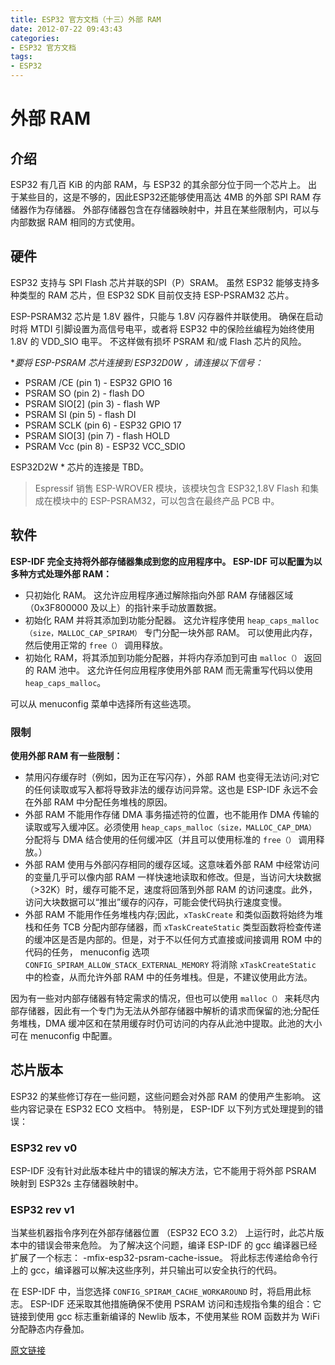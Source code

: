 ```yaml
---
title: ESP32 官方文档（十三）外部 RAM
date: 2012-07-22 09:43:43
categories:
- ESP32 官方文档
tags:
- ESP32
---
```


# 外部 RAM

## 介绍

ESP32 有几百 KiB 的内部 RAM，与 ESP32 的其余部分位于同一个芯片上。 出于某些目的，这是不够的，因此ESP32还能够使用高达 4MB 的外部 SPI RAM 存储器作为存储器。 外部存储器包含在存储器映射中，并且在某些限制内，可以与内部数据 RAM 相同的方式使用。

## 硬件

ESP32 支持与 SPI Flash 芯片并联的SPI（P）SRAM。 虽然 ESP32 能够支持多种类型的 RAM 芯片，但 ESP32 SDK 目前仅支持 ESP-PSRAM32 芯片。

ESP-PSRAM32 芯片是 1.8V 器件，只能与 1.8V 闪存器件并联使用。 确保在启动时将 MTDI 引脚设置为高信号电平，或者将 ESP32 中的保险丝编程为始终使用 1.8V 的 VDD_SIO 电平。 不这样做有损坏 PSRAM 和/或 Flash 芯片的风险。

**要将 ESP-PSRAM 芯片连接到 ESP32D0W *，请连接以下信号：**

 - PSRAM /CE (pin 1) - ESP32 GPIO 16
 - PSRAM SO (pin 2) - flash DO
 - PSRAM SIO[2] (pin 3) - flash WP
 - PSRAM SI (pin 5) - flash DI
 - PSRAM SCLK (pin 6) - ESP32 GPIO 17
 - PSRAM SIO[3] (pin 7) - flash HOLD
 - PSRAM Vcc (pin 8) - ESP32 VCC_SDIO

ESP32D2W * 芯片的连接是 TBD。

> Espressif 销售 ESP-WROVER 模块，该模块包含 ESP32,1.8V Flash 和集成在模块中的 ESP-PSRAM32，可以包含在最终产品 PCB 中。

## 软件

**ESP-IDF 完全支持将外部存储器集成到您的应用程序中。 ESP-IDF 可以配置为以多种方式处理外部 RAM：**

 - 只初始化 RAM。 这允许应用程序通过解除指向外部 RAM 存储器区域（0x3F800000 及以上）的指针来手动放置数据。
 - 初始化 RAM 并将其添加到功能分配器。 这允许程序使用 `heap_caps_malloc（size，MALLOC_CAP_SPIRAM）` 专门分配一块外部 RAM。 可以使用此内存，然后使用正常的 `free（）` 调用释放。
 - 初始化 RAM，将其添加到功能分配器，并将内存添加到可由 `malloc（）` 返回的 RAM 池中。 这允许任何应用程序使用外部 RAM 而无需重写代码以使用 `heap_caps_malloc`。

可以从 menuconfig 菜单中选择所有这些选项。

### 限制

**使用外部 RAM 有一些限制：**

 - 禁用闪存缓存时（例如，因为正在写闪存），外部 RAM 也变得无法访问;对它的任何读取或写入都将导致非法的缓存访问异常。这也是 ESP-IDF 永远不会在外部 RAM 中分配任务堆栈的原因。
 - 外部 RAM 不能用作存储 DMA 事务描述符的位置，也不能用作 DMA 传输的读取或写入缓冲区。必须使用 `heap_caps_malloc（size，MALLOC_CAP_DMA）` 分配将与 DMA 结合使用的任何缓冲区（并且可以使用标准的 `free（）` 调用释放。）
 - 外部 RAM 使用与外部闪存相同的缓存区域。这意味着外部 RAM 中经常访问的变量几乎可以像内部 RAM 一样快速地读取和修改。但是，当访问大块数据（>32K）时，缓存可能不足，速度将回落到外部 RAM 的访问速度。此外，访问大块数据可以“推出”缓存的闪存，可能会使代码执行速度变慢。
 - 外部 RAM 不能用作任务堆栈内存;因此，`xTaskCreate` 和类似函数将始终为堆栈和任务 TCB 分配内部存储器，而 `xTaskCreateStatic` 类型函数将检查传递的缓冲区是否是内部的。但是，对于不以任何方式直接或间接调用 ROM 中的代码的任务， menuconfig 选项 `CONFIG_SPIRAM_ALLOW_STACK_EXTERNAL_MEMORY` 将消除 `xTaskCreateStatic` 中的检查，从而允许外部 RAM 中的任务堆栈。但是，不建议使用此方法。

因为有一些对内部存储器有特定需求的情况，但也可以使用 `malloc（）` 来耗尽内部存储器，因此有一个专门为无法从外部存储器中解析的请求而保留的池;分配任务堆栈，DMA 缓冲区和在禁用缓存时仍可访问的内存从此池中提取。此池的大小可在 menuconfig 中配置。

## 芯片版本

ESP32 的某些修订存在一些问题，这些问题会对外部 RAM 的使用产生影响。 这些内容记录在 ESP32 ECO 文档中。 特别是， ESP-IDF 以下列方式处理提到的错误：

### ESP32 rev v0

ESP-IDF 没有针对此版本硅片中的错误的解决方法，它不能用于将外部 PSRAM 映射到 ESP32s 主存储器映射中。

### ESP32 rev v1

当某些机器指令序列在外部存储器位置 （ESP32 ECO 3.2） 上运行时，此芯片版本中的错误会带来危险。 为了解决这个问题，编译 ESP-IDF 的 gcc 编译器已经扩展了一个标志： -mfix-esp32-psram-cache-issue。 将此标志传递给命令行上的 gcc，编译器可以解决这些序列，并只输出可以安全执行的代码。

在 ESP-IDF 中，当您选择 `CONFIG_SPIRAM_CACHE_WORKAROUND` 时，将启用此标志。 ESP-IDF 还采取其他措施确保不使用 PSRAM 访问和违规指令集的组合：它链接到使用 gcc 标志重新编译的 Newlib 版本，不使用某些 ROM 函数并为 WiFi 分配静态内存叠加。

[原文链接](https://docs.espressif.com/projects/esp-idf/en/latest/api-guides/external-ram.html)
